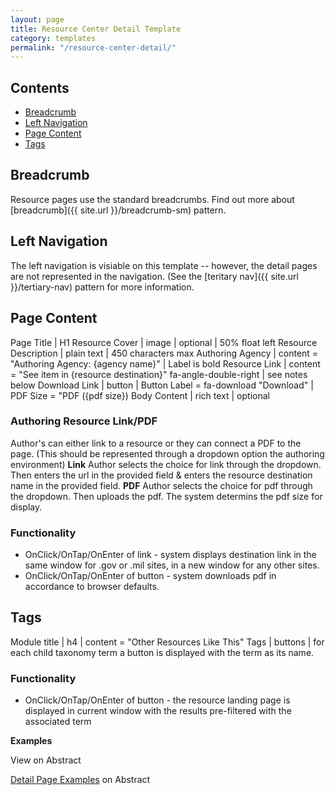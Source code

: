 ```yaml
---
layout: page
title: Resource Center Detail Template
category: templates
permalink: "/resource-center-detail/"
---
```




## Contents
- [Breadcrumb](#breadcrumb)
- [Left Navigation](#nav)
- [Page Content](#page)
- [Tags](#tags)


<a href="breadcrumb"></a>
## Breadcrumb
Resource pages use the standard breadcrumbs. Find out more about [breadcrumb]({{ site.url }}/breadcrumb-sm) pattern.

<a href="nav"></a>
## Left Navigation
The left navigation is visiable on this template -- however, the detail pages are not represented in the navigation. (See the [teritary nav]({{ site.url }}/tertiary-nav) pattern for more information.

<a href="page"></a>
## Page Content

Page Title | H1
Resource Cover | image | optional | 50% float left
Resource Description | plain text | 450 characters max
Authoring Agency | content = "Authoring Agency: {agency name}" | Label is bold
Resource Link | content = "See item in {resource destination}" fa-angle-double-right |  see notes below
Download Link | button | Button Label = fa-download "Download" | PDF Size = "PDF ({pdf size})
Body Content | rich text | optional

### Authoring Resource Link/PDF 
Author's can either link to a resource or they can connect a PDF to the page. (This should be represented through a dropdown option the authoring environment)
**Link** Author selects the choice for link through the dropdown. Then enters the url in the provided field & enters the resource destination name in the provided field.
**PDF** Author selects the choice for pdf through the dropdown. Then uploads the pdf. The system determins the pdf size for display.

### Functionality
- OnClick/OnTap/OnEnter of link - system displays destination link in the same window for .gov or .mil sites, in a new window for any other sites.
- OnClick/OnTap/OnEnter of button - system downloads pdf in accordance to browser defaults.


<a href="tags"></a>
## Tags

Module title | h4 | content = "Other Resources Like This"
Tags | buttons | for each child taxonomy term a button is displayed with the term as its name.

### Functionality
- OnClick/OnTap/OnEnter of button - the resource landing page is displayed in current window with the results pre-filtered with the associated term


**Examples**

View on Abstract

[Detail Page Examples](https://share.goabstract.com/c4c8d08c-9e66-40f6-835d-2d6fbc0d1aea?sectionId=36f500d4-6933-468b-9550-895a5b4224ef) on Abstract 
